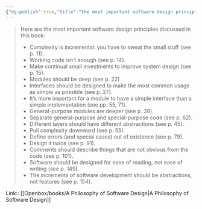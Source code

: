 ```yaml
---
{"dg-publish":true,"title":"the most important software design principles","tags":["quotes"],"date":"2023-05-31T09:27:23+04:00","modified_at":"2023-08-11T15:30:45+03:00","alias":"the most important software design principles","dg-path":"/quotes/202305310927.md","permalink":"/quotes/202305310927/","dgPassFrontmatter":true}
---
```



> Here are the most important software design principles discussed in this book:
> - Complexity is incremental: you have to sweat the small stuff (see p. 11).
> - Working code isn’t enough (see p. 14).
> - Make continual small investments to improve system design (see p. 15).
> - Modules should be deep (see p. 22)
> - Interfaces should be designed to make the most common usage as simple as possible (see p. 27).
> - It’s more important for a module to have a simple interface than a simple implementation (see pp. 55, 71).
> - General-purpose modules are deeper (see p. 39).
> - Separate general-purpose and special-purpose code (see p. 62).
> - Different layers should have different abstractions (see p. 45).
> - Pull complexity downward (see p. 55).
> - Define errors (and special cases) out of existence (see p. 79).
> - Design it twice (see p. 91).
> - Comments should describe things that are not obvious from the code (see p. 101).
> - Software should be designed for ease of reading, not ease of writing (see p. 149).
> - The increments of software development should be abstractions, not features (see p. 154).

Link:: [[Openbox/books/A Philosophy of Software Design|A Philosophy of Software Design]]
